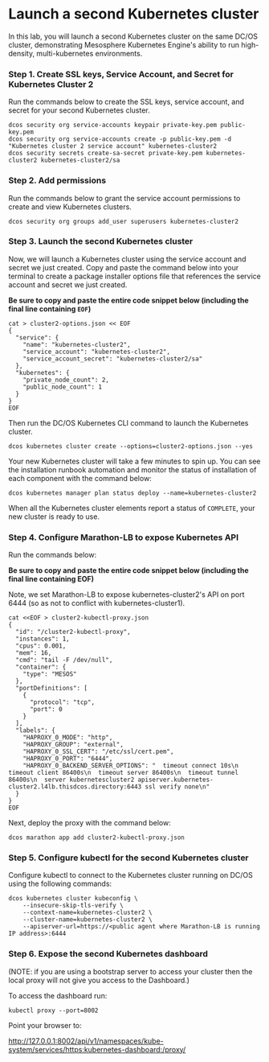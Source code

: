 # Launch a second Kubernetes cluster

In this lab, you will launch a second Kubernetes cluster on the same DC/OS cluster, demonstrating Mesosphere Kubernetes Engine's ability to run high-density, multi-kubernetes environments.

### Step 1. Create SSL keys, Service Account, and Secret for Kubernetes Cluster 2

Run the commands below to create the SSL keys, service account, and secret for your second Kubernetes cluster.

```
dcos security org service-accounts keypair private-key.pem public-key.pem
dcos security org service-accounts create -p public-key.pem -d "Kubernetes cluster 2 service account" kubernetes-cluster2
dcos security secrets create-sa-secret private-key.pem kubernetes-cluster2 kubernetes-cluster2/sa
```

### Step 2. Add permissions

Run the commands below to grant the service account permissions to create and view Kubernetes clusters.

```
dcos security org groups add_user superusers kubernetes-cluster2
```

### Step 3. Launch the second Kubernetes cluster

Now, we will launch a Kubernetes cluster using the service account and secret we just created. Copy and paste the command below into your terminal to create a package installer options file that references the service account and secret we just created.

**Be sure to copy and paste the entire code snippet below (including the final line containing `EOF`)**

```
cat > cluster2-options.json << EOF
{
  "service": {
    "name": "kubernetes-cluster2",
    "service_account": "kubernetes-cluster2",
    "service_account_secret": "kubernetes-cluster2/sa"
  },
  "kubernetes": {
    "private_node_count": 2,
    "public_node_count": 1
  }
}
EOF
```

Then run the DC/OS Kubernetes CLI command to launch the Kubernetes cluster.

```
dcos kubernetes cluster create --options=cluster2-options.json --yes
```

Your new Kubernetes cluster will take a few minutes to spin up. You can see the installation runbook automation and monitor the status of installation of each component with the command below:

```
dcos kubernetes manager plan status deploy --name=kubernetes-cluster2
```

When all the Kubernetes cluster elements report a status of `COMPLETE`, your new cluster is ready to use.

### Step 4. Configure Marathon-LB to expose Kubernetes API

Run the commands below:

**Be sure to copy and paste the entire code snippet below (including the final line containing EOF)**

Note, we set Marathon-LB to expose kubernetes-cluster2's API on port 6444 (so as not to conflict with kubernetes-cluster1).

```
cat <<EOF > cluster2-kubectl-proxy.json
{
  "id": "/cluster2-kubectl-proxy",
  "instances": 1,
  "cpus": 0.001,
  "mem": 16,
  "cmd": "tail -F /dev/null",
  "container": {
    "type": "MESOS"
  },
  "portDefinitions": [
    {
      "protocol": "tcp",
      "port": 0
    }
  ],
  "labels": {
    "HAPROXY_0_MODE": "http",
    "HAPROXY_GROUP": "external",
    "HAPROXY_0_SSL_CERT": "/etc/ssl/cert.pem",
    "HAPROXY_0_PORT": "6444",
    "HAPROXY_0_BACKEND_SERVER_OPTIONS": "  timeout connect 10s\n  timeout client 86400s\n  timeout server 86400s\n  timeout tunnel 86400s\n  server kubernetescluster2 apiserver.kubernetes-cluster2.l4lb.thisdcos.directory:6443 ssl verify none\n"
  }
}
EOF
```

Next, deploy the proxy with the command below:

```
dcos marathon app add cluster2-kubectl-proxy.json
```

### Step 5. Configure kubectl for the second Kubernetes cluster

Configure kubectl to connect to the Kubernetes cluster running on  DC/OS using the following commands:

```
dcos kubernetes cluster kubeconfig \
    --insecure-skip-tls-verify \
    --context-name=kubernetes-cluster2 \
    --cluster-name=kubernetes-cluster2 \
    --apiserver-url=https://<public agent where Marathon-LB is running IP address>:6444
```

### Step 6. Expose the second Kubernetes dashboard

(NOTE: if you are using a bootstrap server to access your cluster then the local proxy will not give you access to the Dashboard.)

To access the dashboard run:
```
kubectl proxy --port=8002
```
Point your browser to:

http://127.0.0.1:8002/api/v1/namespaces/kube-system/services/https:kubernetes-dashboard:/proxy/
